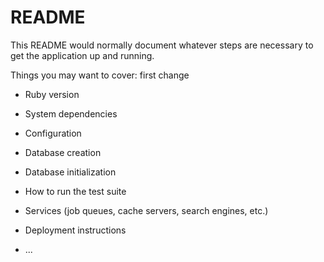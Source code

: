 # README

This README would normally document whatever steps are necessary to get the
application up and running.

Things you may want to cover: first change

* Ruby version

* System dependencies

* Configuration

* Database creation

* Database initialization

* How to run the test suite

* Services (job queues, cache servers, search engines, etc.)

* Deployment instructions

* ...
